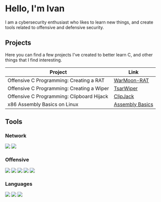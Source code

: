 # Hello, I'm Ivan

I am a cybersecurity enthusiast who likes to learn new things, and create tools related to offensive and defensive security.

## Projects
Here you can find a few projects I've created to better learn C, and other things that I find interesting.

| Project                                       | Link                       |
|-----------------------------------------------|----------------------------|
| Offensive C Programming: Creating a RAT       | <a href="https://github.com/IvanT7D3/WarMoon-RAT">WarMoon-RAT</a>|
| Offensive C Programming: Creating a Wiper     | <a href="https://github.com/IvanT7D3/TsarWiper">TsarWiper</a>|
| Offensive C Programming: Clipboard Hijack     | <a href="https://github.com/IvanT7D3/ClipJack">ClipJack</a>|
| x86 Assembly Basics on Linux                  | <a href="https://github.com/IvanT7D3/Assembly">Assembly Basics</a>|

## Tools

### Network
<div>
    <img src="https://img.shields.io/badge/-Wireshark-1679A7?&style=for-the-badge&logo=Wireshark&logoColor=white" />
    <img src="https://img.shields.io/badge/tcpdump-1E90FF?style=for-the-badge" />
</div>

### Offensive
<div>
    <img src="https://img.shields.io/badge/Kali-268BEE?style=for-the-badge&logo=kalilinux&logoColor=white" />
    <img src="https://img.shields.io/badge/Zsh-F15A24?style=for-the-badge&logo=Zsh&logoColor=white" />
    <img src="https://img.shields.io/badge/burpsuite-FF6633?style=for-the-badge&logo=burpsuite&logoColor=white" />
    <img src="https://img.shields.io/badge/metasploit-2596CD?style=for-the-badge&logo=metasploit&logoColor=white" />
    <img src="https://img.shields.io/badge/VirtualBox-21416b?style=for-the-badge&logo=VirtualBox&logoColor=white" />
</div>

### Languages
<div>
    <img src="https://img.shields.io/badge/C-00599C?style=for-the-badge&logo=c&logoColor=white" />
    <img src="https://img.shields.io/badge/Python-FFD43B?style=for-the-badge&logo=python&logoColor=blue" />
    <img src="https://img.shields.io/badge/Shell_Script-121011?style=for-the-badge&logo=gnu-bash&logoColor=white" />
</div>
